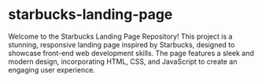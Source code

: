 # starbucks-landing-page
Welcome to the Starbucks Landing Page Repository! This project is a stunning, responsive landing page inspired by Starbucks, designed to showcase front-end web development skills. The page features a sleek and modern design, incorporating HTML, CSS, and JavaScript to create an engaging user experience.

